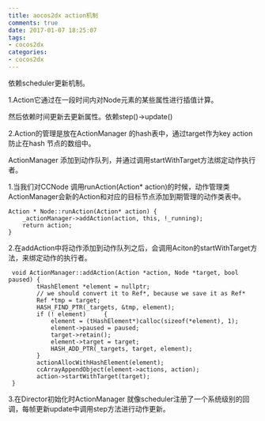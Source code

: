 ```yaml
---
title: aocos2dx action机制
comments: true
date: 2017-01-07 18:25:07
tags:
- cocos2dx
categories:
- cocos2dx
---
```


依赖scheduler更新机制。



1.Action它通过在一段时间内对Node元素的某些属性进行插值计算。 

   然后依赖时间更新去更新属性。依赖step()->update()

2.Action的管理是放在ActionManager 的hash表中，通过target作为key action防止在hash 节点的数组中。

ActionManager 添加到动作队列，并通过调用startWithTarget方法绑定动作执行者。

1.当我们对CCNode 调用runAction(Action* action)的时候，动作管理类ActionManager会新的Action和对应的目标节点添加到期管理的动作类表中。

```
Action * Node::runAction(Action* action) {
	_actionManager->addAction(action, this, !_running);
    return action; 
} 
```

2.在addAction中将动作添加到动作队列之后，会调用Aciton的startWithTarget方法，来绑定动作的执行者。

```
 void ActionManager::addAction(Action *action, Node *target, bool paused) {   
 		tHashElement *element = nullptr;     
 		// we should convert it to Ref*, because we save it as Ref*     
 		Ref *tmp = target;     
 		HASH_FIND_PTR(_targets, &tmp, element);     
 		if (! element)     {         
 			element = (tHashElement*)calloc(sizeof(*element), 1);         
 			element->paused = paused;         
 			target->retain();         
 			element->target = target;         
 			HASH_ADD_PTR(_targets, target, element);     
 		}      
 		actionAllocWithHashElement(element);      
 		ccArrayAppendObject(element->actions, action);      
 		action->startWithTarget(target); 
 }
```



3.在Director初始化时ActionManager 就像scheduler注册了一个系统级别的回调，每帧更新update中调用step方法进行动作更新。
